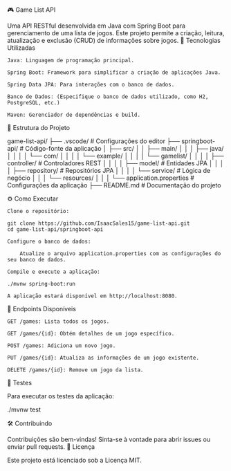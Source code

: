 🎮 Game List API

Uma API RESTful desenvolvida em Java com Spring Boot para gerenciamento de uma lista de jogos. Este projeto permite a criação, leitura, atualização e exclusão (CRUD) de informações sobre jogos.
🚀 Tecnologias Utilizadas

    Java: Linguagem de programação principal.

    Spring Boot: Framework para simplificar a criação de aplicações Java.

    Spring Data JPA: Para interações com o banco de dados.

    Banco de Dados: (Especifique o banco de dados utilizado, como H2, PostgreSQL, etc.)

    Maven: Gerenciador de dependências e build.

📁 Estrutura do Projeto

game-list-api/
├── .vscode/                 # Configurações do editor
├── springboot-api/          # Código-fonte da aplicação
│   ├── src/
│   │   ├── main/
│   │   │   ├── java/
│   │   │   │   └── com/
│   │   │   │       └── example/
│   │   │   │           └── gamelist/
│   │   │   │               ├── controller/   # Controladores REST
│   │   │   │               ├── model/        # Entidades JPA
│   │   │   │               ├── repository/   # Repositórios JPA
│   │   │   │               └── service/      # Lógica de negócio
│   │   │   └── resources/
│   │   │       └── application.properties    # Configurações da aplicação
├── README.md                # Documentação do projeto

⚙️ Como Executar

    Clone o repositório:

    git clone https://github.com/IsaacSales15/game-list-api.git
    cd game-list-api/springboot-api

    Configure o banco de dados:

        Atualize o arquivo application.properties com as configurações do seu banco de dados.

    Compile e execute a aplicação:

    ./mvnw spring-boot:run

    A aplicação estará disponível em http://localhost:8080.

📌 Endpoints Disponíveis

    GET /games: Lista todos os jogos.

    GET /games/{id}: Obtém detalhes de um jogo específico.

    POST /games: Adiciona um novo jogo.

    PUT /games/{id}: Atualiza as informações de um jogo existente.

    DELETE /games/{id}: Remove um jogo da lista.

🧪 Testes

Para executar os testes da aplicação:

./mvnw test

🛠 Contribuindo

Contribuições são bem-vindas! Sinta-se à vontade para abrir issues ou enviar pull requests.
📄 Licença

Este projeto está licenciado sob a Licença MIT.
